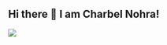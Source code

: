 ## Hi there 👋 I am Charbel Nohra!
![](https://komarev.com/ghpvc/?username=CharbelNohra&color=give_your_color)
